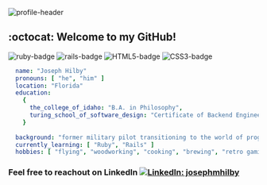 ![profile-header](https://capsule-render.vercel.app/api?type=waving&color=0:CC0000,100:FFD43B&height=100&section=header&text=Hi%20there%20I'm%20Joe&fontColor=C9D1D9&fontSize=50&fontAlign=25)

## :octocat: Welcome to my GitHub!

![ruby-badge][ruby] ![rails-badge][ruby-rails] ![HTML5-badge][HTML5] ![CSS3-badge][CSS3] <br>
    
```yaml
  name: "Joseph Hilby"
  pronouns: [ "he", "him" ]
  location: "Florida"
  education: 
    {
      the_college_of_idaho: "B.A. in Philosophy",
      turing_school_of_software_design: "Certificate of Backend Engineering"
    }
    
  background: "former military pilot transitioning to the world of programming"
  currently_learning: [ "Ruby", "Rails" ]
  hobbies: [ "flying", "woodworking", "cooking", "brewing", "retro gaming" ]
``` 
### Feel free to reachout on LinkedIn [![LinkedIn: josephmhilby][linkedin-badge]][LinkedIn]<br>

[LinkedIn]: https://www.linkedin.com/in/josephmhilby/
[linkedin-badge]: https://img.shields.io/badge/Joseph--Hilby-%23OpenToWork-green?style=flat&logo=Linkedin&logoColor=white&color=success&labelColor=0A66C2

[ruby]: https://img.shields.io/badge/Ruby-CC0000?style=for-the-badge&logo=ruby&logoColor=FEFEFE
[ruby-rails]: https://img.shields.io/badge/Ruby_on_Rails-CC0000?style=for-the-badge&logo=ruby-on-rails&logoColor=FEFEFE
[HTML5]: https://img.shields.io/badge/HTML5-E34F26?style=for-the-badge&logo=html5&logoColor=FEFEFE
[CSS3]: https://img.shields.io/badge/CSS3-1572B6?style=for-the-badge&logo=css3&logoColor=FEFEFE
[python]: https://img.shields.io/badge/Python-FFD43B?style=for-the-badge&logo=python&logoColor=blue

<!-- LINKS, BADGES, AND RESOURCES
https://github.com/anuraghazra/github-readme-stats
badges from https://github.com/alexandresanlim/Badges4-README.md-Profile
https://hendrasob.github.io/badges/#social-

[GitHub]: https://github.com/josephhilby
[gmail]: mailto:Joseph.Hilby@gmail.com
[LinkedIn]: https://www.linkedin.com/in/josephmhilby/

![python-badge][python]

<div>
  <img src="https://github-readme-stats.vercel.app/api?username=josephhilby&theme=dark&show_icons=true&hide=issues,contribs"><br>
</div>

[profile-header]: https://capsule-render.vercel.app/api?type=waving&color=0:CC0000,100:FFD43B&height=100&section=header&text=Hi%20there%20I'm%20Joe&fontColor=FEFEFE&fontSize=50&fontAlign=25
[github-follow-badge]: https://img.shields.io/github/followers/josephhilby?label=follow&style=social
[gmail-badge]: https://img.shields.io/badge/gmail-Joseph.Hilby@gmail.com-green?style=flat&logo=gmail&logoColor=white&color=white&labelColor=EA4335
[linkedin-badge]: https://img.shields.io/badge/Joseph--Hilby-%23OpenToWork-green?style=flat&logo=Linkedin&logoColor=white&color=success&labelColor=0A66C2
[ruby]: https://img.shields.io/badge/Ruby-CC0000?style=for-the-badge&logo=ruby&logoColor=FEFEFE
[ruby-rails]: https://img.shields.io/badge/Ruby_on_Rails-CC0000?style=for-the-badge&logo=ruby-on-rails&logoColor=FEFEFE
[HTML5]: https://img.shields.io/badge/HTML5-E34F26?style=for-the-badge&logo=html5&logoColor=FEFEFE
[CSS3]: https://img.shields.io/badge/CSS3-1572B6?style=for-the-badge&logo=css3&logoColor=FEFEFE
[python]: https://img.shields.io/badge/Python-FFD43B?style=for-the-badge&logo=python&logoColor=blue

[![LinkedIn: josephmhilby][linkedin-badge]][LinkedIn]
[![Email: Joseph.Hilby@gmail.com][gmail-badge]][gmail]
[![GitHub: josephhilby][github-follow-badge]][GitHub]

